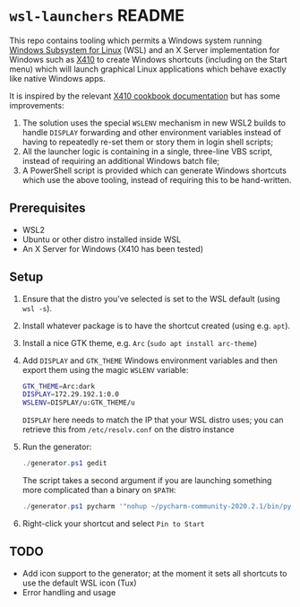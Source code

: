 # `wsl-launchers` README

This repo contains tooling which permits a Windows system running [Windows
Subsystem for Linux](https://docs.microsoft.com/en-us/windows/wsl/about) (WSL)
and an X Server implementation for Windows such as [X410](https://x410.dev/) to
create Windows shortcuts (including on the Start menu) which will launch
graphical Linux applications which behave exactly like native Windows apps.

It is inspired by the relevant [X410 cookbook
documentation](https://x410.dev/cookbook/wsl/opening-linux-terminal-directly-from-file-explorer/)
but has some improvements:

1.  The solution uses the special `WSLENV` mechanism in new WSL2 builds to
    handle `DISPLAY` forwarding and other environment variables instead of
    having to repeatedly re-set them or story them in login shell scripts;
2.  All the launcher logic is containing in a single, three-line VBS script,
    instead of requiring an additional Windows batch file;
3.  A PowerShell script is provided which can generate Windows shortcuts which
    use the above tooling, instead of requiring this to be hand-written.

## Prerequisites

-   WSL2
-   Ubuntu or other distro installed inside WSL
-   An X Server for Windows (X410 has been tested)

## Setup

1.  Ensure that the distro you've selected is set to the WSL default (using
    `wsl -s`).
2.  Install whatever package is to have the shortcut created (using e.g.
    `apt`).
3.  Install a nice GTK theme, e.g. `Arc` (`sudo apt install arc-theme`)
4.  Add `DISPLAY` and `GTK_THEME` Windows environment variables and then export
    them using the magic `WSLENV` variable:

    ```sh
    GTK_THEME=Arc:dark
    DISPLAY=172.29.192.1:0.0
    WSLENV=DISPLAY/u:GTK_THEME/u
    ```

    `DISPLAY` here needs to match the IP that your WSL distro uses; you can
    retrieve this from `/etc/resolv.conf` on the distro instance
5.  Run the generator:

    ```powershell
    ./generator.ps1 gedit
    ```

    The script takes a second argument if you are launching something more
    complicated than a binary on `$PATH`:

    ```powershell
    ./generator.ps1 pycharm '"nohup ~/pycharm-community-2020.2.1/bin/pycharm.sh >/dev/null 2>&1"'
    ```

6.  Right-click your shortcut and select `Pin to Start`

## TODO

-   Add icon support to the generator; at the moment it sets all shortcuts to
    use the default WSL icon (Tux)
-   Error handling and usage
